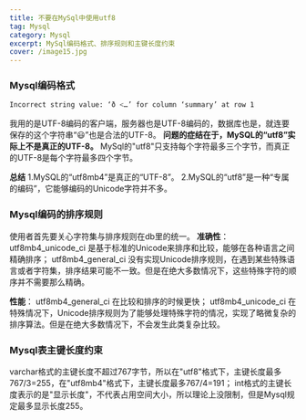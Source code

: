 ```yaml
---
title: 不要在MySql中使用utf8
tag: Mysql
category: Mysql
excerpt: MySql编码格式、排序规则和主键长度约束
cover: /image15.jpg
---
```

### **Mysql编码格式**
```bash
Incorrect string value: ‘ð <…’ for column ‘summary’ at row 1
```
我用的是UTF-8编码的客户端，服务器也是UTF-8编码的，数据库也是，就连要保存的这个字符串“😃”也是合法的UTF-8。
**问题的症结在于，MySQL的“utf8”实际上不是真正的UTF-8。**
MySql的"utf8"只支持每个字符最多三个字节，而真正的UTF-8是每个字符最多四个字节。

**总结**
1.MySQL的“utf8mb4”是真正的“UTF-8”。
2.MySQL的“utf8”是一种“专属的编码”，它能够编码的Unicode字符并不多。

### **Mysql编码的排序规则**
使用者首先要关心字符集与排序规则在db里的统一。
**准确性**：
utf8mb4_unicode_ci 是基于标准的Unicode来排序和比较，能够在各种语言之间精确排序；
utf8mb4_general_ci 没有实现Unicode排序规则，在遇到某些特殊语言或者字符集，排序结果可能不一致。但是在绝大多数情况下，这些特殊字符的顺序并不需要那么精确。

**性能**：
utf8mb4_general_ci 在比较和排序的时候更快；
utf8mb4_unicode_ci 在特殊情况下，Unicode排序规则为了能够处理特殊字符的情况，实现了略微复杂的排序算法。但是在绝大多数情况下，不会发生此类复杂比较。

### **Mysql表主键长度约束**
varchar格式的主键长度不超过767字节，所以在"utf8"格式下，主键长度最多767/3=255，在"utf8mb4"格式下，主键长度最多767/4=191；
int格式的主键长度表示的是"显示长度"，不代表占用空间大小，所以理论上没限制，但是Mysql规定最多显示长度255。

